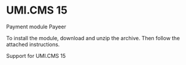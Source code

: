 UMI.CMS 15
======
Payment module Payeer

To install the module, download and unzip the archive.
Then follow the attached instructions.

Support for UMI.CMS 15